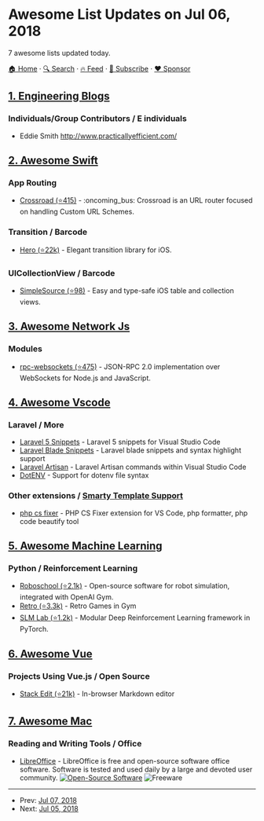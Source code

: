 # Awesome List Updates on Jul 06, 2018

7 awesome lists updated today.

[🏠 Home](/README.md) · [🔍 Search](https://www.trackawesomelist.com/search/) · [🔥 Feed](https://www.trackawesomelist.com/rss.xml) · [📮 Subscribe](https://trackawesomelist.us17.list-manage.com/subscribe?u=d2f0117aa829c83a63ec63c2f&id=36a103854c) · [❤️  Sponsor](https://github.com/sponsors/theowenyoung)



## [1. Engineering Blogs](/content/kilimchoi/engineering-blogs/README.md)

### Individuals/Group Contributors / E individuals

*   Eddie Smith <http://www.practicallyefficient.com/>

## [2. Awesome Swift](/content/matteocrippa/awesome-swift/README.md)

### App Routing

*   [Crossroad (⭐415)](https://github.com/giginet/Crossroad) - :oncoming\_bus: Crossroad is an URL router focused on handling Custom URL Schemes.

### Transition / Barcode

*   [Hero (⭐22k)](https://github.com/HeroTransitions/Hero) - Elegant transition library for iOS.

### UICollectionView / Barcode

*   [SimpleSource (⭐98)](https://github.com/Squarespace/simple-source) - Easy and type-safe iOS table and collection views.

## [3. Awesome Network Js](/content/Kikobeats/awesome-network-js/README.md)

### Modules

*   [rpc-websockets (⭐475)](https://github.com/elpheria/rpc-websockets) - JSON-RPC 2.0 implementation over WebSockets for Node.js and JavaScript.

## [4. Awesome Vscode](/content/viatsko/awesome-vscode/README.md)

### Laravel / More

*   [Laravel 5 Snippets](https://marketplace.visualstudio.com/items?itemName=onecentlin.laravel5-snippets) - Laravel 5 snippets for Visual Studio Code
*   [Laravel Blade Snippets](https://marketplace.visualstudio.com/items?itemName=onecentlin.laravel-blade) - Laravel blade snippets and syntax highlight support
*   [Laravel Artisan](https://marketplace.visualstudio.com/items?itemName=ryannaddy.laravel-artisan) - Laravel Artisan commands within Visual Studio Code
*   [DotENV](https://marketplace.visualstudio.com/items?itemName=mikestead.dotenv) - Support for dotenv file syntax

### Other extensions / [Smarty Template Support](https://marketplace.visualstudio.com/items?itemName=aswinkumar863.smarty-template-support)

*   [php cs fixer](https://marketplace.visualstudio.com/items?itemName=junstyle.php-cs-fixer) - PHP CS Fixer extension for VS Code, php formatter, php code beautify tool

## [5. Awesome Machine Learning](/content/josephmisiti/awesome-machine-learning/README.md)

### Python / Reinforcement Learning

*   [Roboschool (⭐2.1k)](https://github.com/openai/roboschool) - Open-source software for robot simulation, integrated with OpenAI Gym.
*   [Retro (⭐3.3k)](https://github.com/openai/retro) - Retro Games in Gym
*   [SLM Lab (⭐1.2k)](https://github.com/kengz/SLM-Lab) - Modular Deep Reinforcement Learning framework in PyTorch.

## [6. Awesome Vue](/content/vuejs/awesome-vue/README.md)

### Projects Using Vue.js / Open Source

*   [Stack Edit (⭐21k)](https://github.com/benweet/stackedit/) - In-browser Markdown editor

## [7. Awesome Mac](/content/jaywcjlove/awesome-mac/README.md)

### Reading and Writing Tools / Office

*   [LibreOffice](https://www.libreoffice.org) - LibreOffice is free and open-source software office software. Software is tested and used daily by a large and devoted user community. [![Open-Source Software](https://jaywcjlove.github.io/sb/ico/min-oss.svg "Open Source Software")](https://www.libreoffice.org/about-us/source-code/) ![Freeware](https://jaywcjlove.github.io/sb/ico/min-free.svg "Freeware")

---

- Prev: [Jul 07, 2018](/content/2018/07/07/README.md)
- Next: [Jul 05, 2018](/content/2018/07/05/README.md)